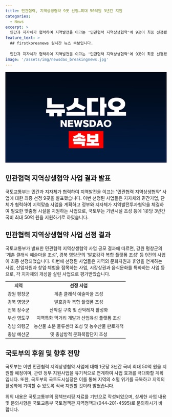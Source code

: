 ```yaml
---
title: 민관협력, 지역상생협약 9곳 선정…최대 50억원 3년간 지원
categories:
  - News
excerpt: >
  민간과 지자체가 협력하여 지역발전을 이끄는 '민관협력 지역상생협약'에 9곳이 최종 선정됐다. 강원 평창군의 '계촌 클래식 예술마을 조성'과 경북 영양군의 '발효감각 복합 플랫폼 조성' 등 지역특화 사업들이 주목을 받고 있다. 이들 사업은 지역의 문화자원과 휴양, 산업자원과 창업·체험, 시장상권과 음식문화 등을 결합하여 지역 방문과 체류를 확대할 수 있는 사업으로, 국토부는 기반시설 조성 등에 1곳당 3년간 최대 50억 원을 지원하기로 했다. (자료출처=정책브리핑 www.korea.kr)
feature_text: >
  ## firstkoreanews 실시간 뉴스 속보입니다.

  민간과 지자체가 협력하여 지역발전을 이끄는 '민관협력 지역상생협약'에 9곳이 최종 선정됐다. 강원 평창군의 '계촌 클래식 예술마을 조성'과 경북 영양군의 '발효감각 복합 플랫폼 조성' 등 지역특화 사업들이 주목을 받고 있다. 이들 사업은 지역의 문화자원과 휴양, 산업자원과 창업·체험, 시장상권과 음식문화 등을 결합하여 지역 방문과 체류를 확대할 수 있는 사업으로, 국토부는 기반시설 조성 등에 1곳당 3년간 최대 50억 원을 지원하기로 했다. (자료출처=정책브리핑 www.korea.kr)
image: '/assets/img/newsdao_breakingnews.jpg'
---
```


<p><img src="/assets/img/newsdao_breakingnews.jpg" alt="firstkoreanews 속보" /></p>

<h2 data-ke-size="size26">민관협력 지역상생협약 사업 결과 발표</h2>

<p>국토교통부는 민간과 지자체가 협력하여 지역발전을 이끄는 '민관협력 지역상생협약' 사업에 대한 최종 선정 9곳을 발표했습니다. 이번 선정된 사업들은 지자체와 민간기업, 단체가 협력하여 지역맞춤 사업을 계획하고 정부와 지자체가 지역발전투자협약을 체결하여 필요한 맞춤형 시설을 지원하는 사업으로, 국토부는 기반시설 조성 등에 1곳당 3년간 국비 최대 50억 원을 지원하기로 하였습니다.</p>

<h2 data-ke-size="size26">민관협력 지역상생협약 사업 선정 결과</h2>

<p>국토교통부가 발표한 민관협력 지역상생협약 사업 공모 결과에 따르면, 강원 평창군의 '계촌 클래식 예술마을 조성', 경북 영양군의 '발효감각 복합 플랫폼 조성' 등 9건의 사업이 최종 선정되었습니다. 이번에 선정된 사업들은 지역의 문화자원과 휴양을 연계하는 사업, 산업자원과 창업·체험을 접목하는 사업, 시장상권과 음식문화를 특화하는 사업 등으로, 각 지자체의 개성을 살린 사업으로 평가받았습니다.</p>

<table>
    <tr>
        <td style="text-align: center; height: 17px;"><b>지역</b></td>
        <td style="text-align: center; height: 17px;"><b>선정 사업</b></td>
    </tr>
    <tr>
        <td style="text-align: center; height: 17px;">강원 평창군</td>
        <td style="text-align: center; height: 17px;">계촌 클래식 예술마을 조성</td>
    </tr>
    <tr>
        <td style="text-align: center; height: 17px;">경북 영양군</td>
        <td style="text-align: center; height: 17px;">발효감각 복합 플랫폼 조성</td>
    </tr>
    <tr>
        <td style="text-align: center; height: 17px;">전북 장수군</td>
        <td style="text-align: center; height: 17px;">산악길 구축 및 산악레저 활성화</td>
    </tr>
    <tr>
        <td style="text-align: center; height: 17px;">부산 영도구</td>
        <td style="text-align: center; height: 17px;">지역특화 먹거리 개발과 산업육성 플랫폼 조성</td>
    </tr>
    <tr>
        <td style="text-align: center; height: 17px;">경남 의령군</td>
        <td style="text-align: center; height: 17px;">농산물 소분 물류센터 조성 및 농수산물 판로개척</td>
    </tr>
    <tr>
        <td style="text-align: center; height: 17px;">충남 예산군</td>
        <td style="text-align: center; height: 17px;">옛 충남방적 문화복합단지 조성</td>
    </tr>
</table>

<h2 data-ke-size="size26">국토부의 후원 및 향후 전망</h2>

<p>국토부는 이번 민관협력 지역상생협약 사업에 대해 1곳당 3년간 국비 최대 50억 원을 지원할 예정이며, 관련 정부 지원사업을 유기적으로 연계하여 사업 효과를 극대화할 계획입니다. 또한, 국토부의 국토도시실장은 이를 통해 지역의 소멸 위기를 극복하고 지역의 활성화에 기여할 수 있도록 적극 지원할 것이라 밝혔습니다. </p>

<p>위의 내용은 국토교통부의 정책브리핑 자료를 기반으로 작성되었으며, 상세한 사업 내용 및 문의사항은 국토교통부 국토정책관 지역정책과(044-201-4595)로 문의하시기 바랍니다.</p>

